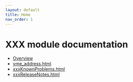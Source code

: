 ```yaml
---
layout: default
title: Home
nav_order: 1
---
```


# XXX module documentation

* [Overview](overview)
* [vme_address.html](vme_address.html)
* [xxxKnownProblems.html](xxxKnownProblems.html)
* [xxxReleaseNotes.html](xxxReleaseNotes.html)
